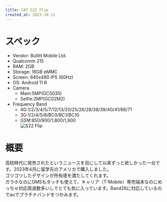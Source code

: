 ```yaml
---
title: CAT S22 Flip
created_at: 2023-10-11
---
```


# スペック
- Vendor: Bullitt Mobile Ltd.
- Qualcomm 215
- RAM: 2GB
- Storage: 16GB eMMC
- Screen: 640x480 IPS (60Hz)
- OS: Android 11 R
- Camera
  - Main:5MP(GC5035)
  - Selfie:2MP(GC02M2)
- Frequency Band
  - 4G:1/2/3/4/5/7/12/13/20/25/26/28/38/39/40/41/66/71
  - 3G:1/2/4/5/8/BC0/BC1/BC10
  - GSM:850/900/1,800/1,900 <br>
![S22 Flip](https://minio.zuiho.moe/media_attachments/files/112/324/048/128/337/086/original/2078d4c221164f3e.jpeg)

# 概要
高校時代に発売されたというニュースを目にして以来ずっと欲しかった一台です。2023年4月に留学先のアメリカで購入しました。<br>ゴツゴツしたデザインが所有感を満たしてくれます。<br>ガラホなのにGMSもタッチも使えて、キャリア（T-Mobile）専売端末なのにめっちゃ対応周波数多いしでとても気に入っています。Band26に対応しているのでauでプラチナバンドをつかみます。